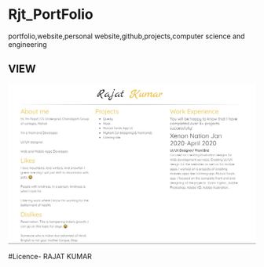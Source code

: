 # Rjt_PortFolio
portfolio,website,personal website,github,projects,computer science and engineering

<h2>VIEW</h2>
<img src="https://github.com/rjtcode/Rjt_PortFolio/blob/master/rajjjjjj.JPG">




#Licence- RAJAT KUMAR
